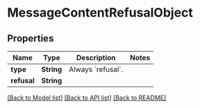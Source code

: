 # MessageContentRefusalObject

## Properties
Name | Type | Description | Notes
------------ | ------------- | ------------- | -------------
**type** | **String** | Always &#x60;refusal&#x60;. | 
**refusal** | **String** |  | 

[[Back to Model list]](../README.md#documentation-for-models) [[Back to API list]](../README.md#documentation-for-api-endpoints) [[Back to README]](../README.md)


